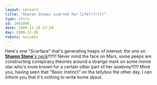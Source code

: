 ```yaml
---
layout: senior2
title: "Sharon Stone: scarred for life?!?!??!"
type: story
id: 1491806
date: 2000-11-28 17:58
day: 2000-11-28
robots: noindex
---
```

Here's one "Scarface" that's generating heaps of interest: the one on <a href="http://www.sharonstonesscar.com/"><b>Sharon Stone</b>'s neck</a>!!!!!!! Never mind the face on Mars, some peeps are constructing conspiracy theories around a strange mark on some movie star who's more known for a certain other part of her anatomy!!!!!! Mind you, having seen that "Basic Instinct" on tha tellybox the other day, I can inform you that it's nothing to write home about.
